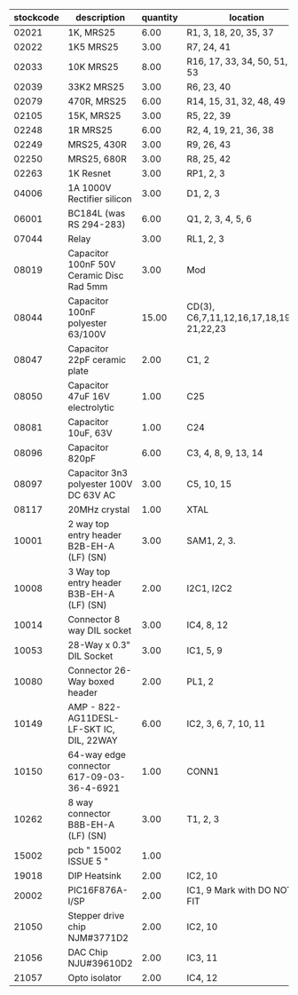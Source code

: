 |stockcode|description|quantity|location|
|---------|-----------|--------|--------|
|02021|1K, MRS25|6.00|R1, 3, 18, 20, 35, 37|
|02022|1K5  MRS25|3.00|R7, 24, 41|
|02033|10K MRS25|8.00|R16, 17, 33, 34, 50, 51, 52, 53|
|02039|33K2 MRS25|3.00|R6, 23, 40|
|02079|470R, MRS25|6.00|R14, 15, 31, 32, 48, 49|
|02105|15K, MRS25|3.00|R5, 22, 39|
|02248|1R MRS25|6.00|R2, 4, 19, 21, 36, 38|
|02249|MRS25, 430R|3.00|R9, 26, 43|
|02250|MRS25, 680R|3.00|R8, 25, 42|
|02263|1K Resnet|3.00|RP1, 2, 3|
|04006|1A 1000V Rectifier silicon|3.00|D1, 2, 3|
|06001|BC184L (was RS 294-283)|6.00|Q1, 2, 3, 4, 5, 6|
|07044|Relay|3.00|RL1, 2, 3|
|08019|Capacitor 100nF 50V Ceramic Disc Rad 5mm|3.00|Mod|
|08044|Capacitor 100nF polyester 63/100V|15.00|CD(3), C6,7,11,12,16,17,18,19,20, 21,22,23|
|08047|Capacitor 22pF ceramic plate|2.00|C1, 2|
|08050|Capacitor 47uF 16V electrolytic|1.00|C25|
|08081|Capacitor 10uF, 63V|1.00|C24|
|08096|Capacitor 820pF|6.00|C3, 4, 8, 9, 13, 14|
|08097|Capacitor 3n3 polyester 100V DC 63V AC|3.00|C5, 10, 15|
|08117|20MHz crystal|1.00|XTAL|
|10001|2 way top entry header  B2B-EH-A (LF) (SN)|3.00|SAM1, 2, 3.|
|10008|3 Way top entry header   B3B-EH-A (LF) (SN)|2.00|I2C1, I2C2|
|10014|Connector 8 way DIL socket|3.00|IC4, 8, 12|
|10053|28-Way x 0.3" DIL Socket|3.00|IC1, 5, 9|
|10080|Connector 26-Way boxed header|2.00|PL1, 2|
|10149|AMP - 822-AG11DESL-LF-SKT IC, DIL, 22WAY|6.00|IC2, 3, 6, 7, 10, 11|
|10150|64-way edge connector 617-09-03-36-4-6921|1.00|CONN1|
|10262|8 way connector  B8B-EH-A (LF) (SN)|3.00|T1, 2, 3|
|15002|pcb  " 15002 ISSUE 5 "|1.00||
|19018|DIP Heatsink|2.00|IC2, 10|
|20002|PIC16F876A-I/SP|2.00|IC1,  9   Mark with  DO NOT FIT|
|21050|Stepper drive chip NJM#3771D2|2.00|IC2, 10|
|21056|DAC Chip  NJU#39610D2|2.00|IC3, 11|
|21057|Opto isolator|2.00|IC4, 12|
